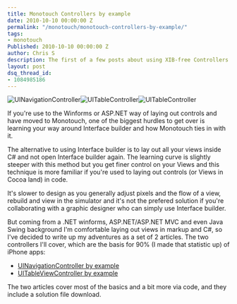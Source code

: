 ```yaml
---
title: Monotouch Controllers by example
date: 2010-10-10 00:00:00 Z
permalink: "/monotouch/monotouch-controllers-by-example/"
tags:
- monotouch
Published: 2010-10-10 00:00:00 Z
author: Chris S
description: The first of a few posts about using XIB-free Controllers in Monotouch.
layout: post
dsq_thread_id:
- 1084985186
---
```


![UINavigationController][1]![UITableController][2]![UITableController][3]

<!--more-->

If you're use to the Winforms or ASP.NET way of laying out controls and have moved to Monotouch, one of the biggest hurdles to get over is learning your way around Interface builder and how Monotouch ties in with it. 

The alternative to using Interface builder is to lay out all your views inside C# and not open Interface builder again. The learning curve is slightly steeper with this method but you get finer control on your Views and this technique is more familiar if you're used to laying out controls (or Views in Cocoa land) in code. 

It's slower to design as you generally adjust pixels and the flow of a view, rebuild and view in the simulator and it's not the prefered solution if you're collaborating with a graphic designer who can simply use Interface builder. 

But coming from a .NET winforms, ASP.NET/ASP.NET MVC and even Java Swing background I'm comfortable laying out views in markup and C#, so I've decided to write up my adventures as a set of 2 articles. The two controllers I'll cover, which are the basis for 90% (I made that statistic up) of iPhone apps: 

  * [UINavigationController by example][4]
  * [UITableViewController by example][5]

The two articles cover most of the basics and a bit more via code, and they include a solution file download.

 [1]: /assets/2010/10/UINavigationController2.png
 [2]: /assets/2010/10/UITableViewController3.png
 [3]: /assets/2010/10/UITableViewController4.png
 [4]: /iphone/uinavigationcontroller-by-example
 [5]: /monotouch/uitableviewcontroller-by-example/